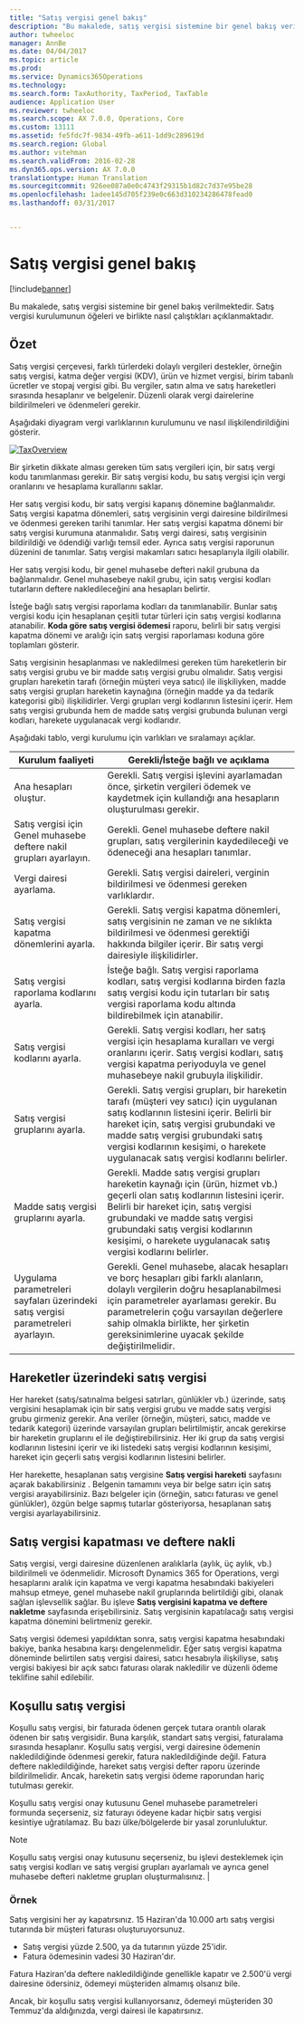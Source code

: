 ```yaml
---
title: "Satış vergisi genel bakış"
description: "Bu makalede, satış vergisi sistemine bir genel bakış verilmektedir. Satış vergisi kurulumunun öğeleri ve birlikte nasıl çalıştıkları açıklanmaktadır."
author: twheeloc
manager: AnnBe
ms.date: 04/04/2017
ms.topic: article
ms.prod: 
ms.service: Dynamics365Operations
ms.technology: 
ms.search.form: TaxAuthority, TaxPeriod, TaxTable
audience: Application User
ms.reviewer: twheeloc
ms.search.scope: AX 7.0.0, Operations, Core
ms.custom: 13111
ms.assetid: fe5fdc7f-9834-49fb-a611-1dd9c289619d
ms.search.region: Global
ms.author: vstehman
ms.search.validFrom: 2016-02-28
ms.dyn365.ops.version: AX 7.0.0
translationtype: Human Translation
ms.sourcegitcommit: 926ee087a0e0c4743f29315b1d82c7d37e95be28
ms.openlocfilehash: 1adee145d705f239e0c663d310234286478fead0
ms.lasthandoff: 03/31/2017


---
```


# <a name="sales-tax-overview"></a>Satış vergisi genel bakış

[!include[banner](../includes/banner.md)]


Bu makalede, satış vergisi sistemine bir genel bakış verilmektedir. Satış vergisi kurulumunun öğeleri ve birlikte nasıl çalıştıkları açıklanmaktadır.

<a name="overview"></a>Özet
--------

Satış vergisi çerçevesi, farklı türlerdeki dolaylı vergileri destekler, örneğin satış vergisi, katma değer vergisi (KDV), ürün ve hizmet vergisi, birim tabanlı ücretler ve stopaj vergisi gibi. Bu vergiler, satın alma ve satış hareketleri sırasında hesaplanır ve belgelenir. Düzenli olarak vergi dairelerine bildirilmeleri ve ödenmeleri gerekir. 

Aşağıdaki diyagram vergi varlıklarının kurulumunu ve nasıl ilişkilendirildiğini gösterir.

[![TaxOverview](./media/taxoverview1-300x209.jpg)](./media/taxoverview1.jpg) 

Bir şirketin dikkate alması gereken tüm satış vergileri için, bir satış vergi kodu tanımlanması gerekir. Bir satış vergisi kodu, bu satış vergisi için vergi oranlarını ve hesaplama kurallarını saklar. 

Her satış vergisi kodu, bir satış vergisi kapanış dönemine bağlanmalıdır. Satış vergisi kapatma dönemleri, satış vergisinin vergi dairesine bildirilmesi ve ödenmesi gereken tarihi tanımlar. Her satış vergisi kapatma dönemi bir satış vergisi kurumuna atanmalıdır. Satış vergi dairesi, satış vergisinin bildirildiği ve ödendiği varlığı temsil eder. Ayrıca satış vergisi raporunun düzenini de tanımlar. Satış vergisi makamları satıcı hesaplarıyla ilgili olabilir. 

Her satış vergisi kodu, bir genel muhasebe defteri nakil grubuna da bağlanmalıdır. Genel muhasebeye nakil grubu, için satış vergisi kodları tutarların deftere nakledileceğini ana hesapları belirtir. 

İsteğe bağlı satış vergisi raporlama kodları da tanımlanabilir. Bunlar satış vergisi kodu için hesaplanan çeşitli tutar türleri için satış vergisi kodlarına atanabilir. **Koda göre satış vergisi ödemesi** raporu, belirli bir satış vergisi kapatma dönemi ve aralığı için satış vergisi raporlaması koduna göre toplamları gösterir. 

Satış vergisinin hesaplanması ve nakledilmesi gereken tüm hareketlerin bir satış vergisi grubu ve bir madde satış vergisi grubu olmalıdır. Satış vergisi grupları hareketin tarafı (örneğin müşteri veya satıcı) ile ilişkiliyken, madde satış vergisi grupları hareketin kaynağına (örneğin madde ya da tedarik kategorisi gibi) ilişkilidirler. Vergi grupları vergi kodlarının listesini içerir. Hem satış vergisi grubunda hem de madde satış vergisi grubunda bulunan vergi kodları, harekete uygulanacak vergi kodlarıdır. 

Aşağıdaki tablo, vergi kurulumu için varlıkları ve sıralamayı açıklar.

| Kurulum faaliyeti                                                  | Gerekli/İsteğe bağlı ve açıklama                                                                                                                                                                                                                                                                                         |
|-----------------------------------------------------------------|---------------------------------------------------------------------------------------------------------------------------------------------------------------------------------------------------------------------------------------------------------------------------------------------------------------------------|
| Ana hesapları oluştur.                                           | Gerekli. Satış vergisi işlevini ayarlamadan önce, şirketin vergileri ödemek ve kaydetmek için kullandığı ana hesapların oluşturulması gerekir.                                                                                                                                                                             |
| Satış vergisi için Genel muhasebe deftere nakil grupları ayarlayın.                     | Gerekli. Genel muhasebe deftere nakil grupları, satış vergilerinin kaydedileceği ve ödeneceği ana hesapları tanımlar.                                                                                                                                                                                                                            |
| Vergi dairesi ayarlama.                                   | Gerekli. Satış vergisi daireleri, verginin bildirilmesi ve ödenmesi gereken varlıklardır.                                                                                                                                                                                                                                   |
| Satış vergisi kapatma dönemlerini ayarla.                            | Gerekli. Satış vergisi kapatma dönemleri, satış vergisinin ne zaman ve ne sıklıkta bildirilmesi ve ödenmesi gerektiği hakkında bilgiler içerir. Bir satış vergi dairesiyle ilişkilidirler.                                                                                                                                                       |
| Satış vergisi raporlama kodlarını ayarla.                               | İsteğe bağlı. Satış vergisi raporlama kodları, satış vergisi kodlarına birden fazla satış vergisi kodu için tutarları bir satış vergisi raporlama kodu altında bildirebilmek için atanabilir.                                                                                                                                                                 |
| Satış vergisi kodlarını ayarla.                                         | Gerekli. Satış vergisi kodları, her satış vergisi için hesaplama kuralları ve vergi oranlarını içerir. Satış vergisi kodları, satış vergisi kapatma periyoduyla ve genel muhasebeye nakil grubuyla ilişkilidir.                                                                                                                                        |
| Satış vergisi gruplarını ayarla.                                        | Gerekli. Satış vergisi grupları, bir hareketin tarafı (müşteri vey satıcı) için uygulanan satış kodlarının listesini içerir. Belirli bir hareket için, satış vergisi grubundaki ve madde satış vergisi grubundaki satış vergisi kodlarının kesişimi, o harekete uygulanacak satış vergisi kodlarını belirler.                  |
| Madde satış vergisi gruplarını ayarla.                                   | Gerekli. Madde satış vergisi grupları hareketin kaynağı için (ürün, hizmet vb.) geçerli olan satış kodlarının listesini içerir. Belirli bir hareket için, satış vergisi grubundaki ve madde satış vergisi grubundaki satış vergisi kodlarının kesişimi, o harekete uygulanacak satış vergisi kodlarını belirler. |
| Uygulama parametreleri sayfaları üzerindeki satış vergisi parametreleri ayarlayın. | Gerekli. Genel muhasebe, alacak hesapları ve borç hesapları gibi farklı alanların, dolaylı vergilerin doğru hesaplanabilmesi için parametreler ayarlaması gerekir. Bu parametrelerin çoğu varsayılan değerlere sahip olmakla birlikte, her şirketin gereksinimlerine uyacak şekilde değiştirilmelidir.                                          |

## <a name="sales-tax-on-transactions"></a>Hareketler üzerindeki satış vergisi
Her hareket (satış/satınalma belgesi satırları, günlükler vb.) üzerinde, satış vergisini hesaplamak için bir satış vergisi grubu ve madde satış vergisi grubu girmeniz gerekir. Ana veriler (örneğin, müşteri, satıcı, madde ve tedarik kategori) üzerinde varsayılan grupları belirtilmiştir, ancak gerekirse bir hareketin gruplarını el ile değiştirebilirsiniz. Her iki grup da satış vergisi kodlarının listesini içerir ve iki listedeki satış vergisi kodlarının kesişimi, hareket için geçerli satış vergisi kodlarının listesini belirler. 

Her harekette, hesaplanan satış vergisine **Satış vergisi hareketi** sayfasını açarak bakabilirsiniz . Belgenin tamamını veya bir belge satırı için satış vergisi arayabilirsiniz. Bazı belgeler için (örneğin, satıcı faturası ve genel günlükler), özgün belge sapmış tutarlar gösteriyorsa, hesaplanan satış vergisi ayarlayabilirsiniz.

## <a name="sales-tax-settlement-and-reporting"></a>Satış vergisi kapatması ve deftere nakli
Satış vergisi, vergi dairesine düzenlenen aralıklarla (aylık, üç aylık, vb.) bildirilmeli ve ödenmelidir. Microsoft Dynamics 365 for Operations, vergi hesaplarını aralık için kapatma ve vergi kapatma hesabındaki bakiyeleri mahsup etmeye, genel muhasebe nakil gruplarında belirtildiği gibi, olanak sağlan işlevsellik sağlar. Bu işleve **Satış vergisini kapatma ve deftere nakletme** sayfasında erişebilirsiniz. Satış vergisinin kapatılacağı satış vergisi kapatma dönemini belirtmeniz gerekir. 

Satış vergisi ödemesi yapıldıktan sonra, satış vergisi kapatma hesabındaki bakiye, banka hesabına karşı dengelenmelidir. Eğer satış vergisi kapatma döneminde belirtilen satış vergisi dairesi, satıcı hesabıyla ilişkiliyse, satış vergisi bakiyesi bir açık satıcı faturası olarak nakledilir ve düzenli ödeme teklifine sahil edilebilir.

## <a name="conditional-sales-tax"></a>Koşullu satış vergisi
Koşullu satış vergisi, bir faturada ödenen gerçek tutara orantılı olarak ödenen bir satış vergisidir. Buna karşılık, standart satış vergisi, faturalama sırasında hesaplanır. Koşullu satış vergisi, vergi dairesine ödemenin nakledildiğinde ödenmesi gerekir, fatura nakledildiğinde değil. Fatura deftere nakledildiğinde, hareket satış vergisi defter raporu üzerinde bildirilmelidir. Ancak, hareketin satış vergisi ödeme raporundan hariç tutulması gerekir. 

Koşullu satış vergisi onay kutusunu Genel muhasebe parametreleri formunda seçerseniz, siz faturayı ödeyene kadar hiçbir satış vergisi kesintiye uğratılamaz. Bu bazı ülke/bölgelerde bir yasal zorunluluktur.

> [!NOTE]
> Koşullu satış vergisi onay kutusunu seçerseniz, bu işlevi desteklemek için satış vergisi kodları ve satış vergisi grupları ayarlamalı ve ayrıca genel muhasebe defteri nakletme grupları oluşturmalısınız. |

###  <a name="example"></a>Örnek

Satış vergisini her ay kapatırsınız. 15 Haziran'da 10.000 artı satış vergisi tutarında bir müşteri faturası oluşturuyorsunuz.
-   Satış vergisi yüzde 2.500, ya da tutarının yüzde 25'idir.
-   Fatura ödemesinin vadesi 30 Haziran'dır.

Fatura Haziran'da deftere nakledildiğinde genellikle kapatır ve 2.500'ü vergi dairesine ödersiniz, ödemeyi müşteriden almamış olsanız bile. 

Ancak, bir koşullu satış vergisi kullanıyorsanız, ödemeyi müşteriden 30 Temmuz'da aldığınızda, vergi dairesi ile kapatırsınız.





